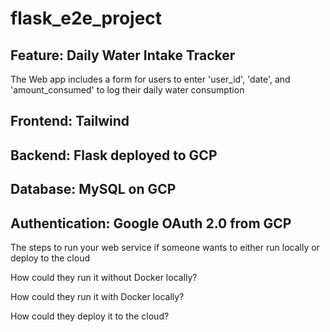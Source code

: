 # flask_e2e_project

## Feature: Daily Water Intake Tracker

The Web app includes a form for users to enter 'user_id', 'date', and 'amount_consumed' to log their daily water consumption

## Frontend: Tailwind

## Backend: Flask deployed to GCP

## Database: MySQL on GCP

## Authentication: Google OAuth 2.0 from GCP

The steps to run your web service if someone wants to either run locally or deploy to the cloud

How could they run it without Docker locally?

How could they run it with Docker locally?

How could they deploy it to the cloud?


